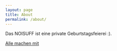 ```yaml
---
layout: page
title: About
permalink: /about/
---
```


Das NOISUFF ist eine private Geburtstagsfeierei :).


[Alle machen mit](https://www.youtube.com/watch?v=6Q7AdbSdsRY)
